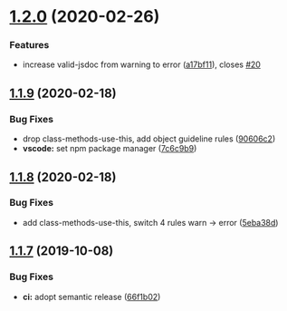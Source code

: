# [1.2.0](https://github.com/Neovici/eslint-config/compare/v1.1.9...v1.2.0) (2020-02-26)


### Features

* increase valid-jsdoc from warning to error ([a17bf11](https://github.com/Neovici/eslint-config/commit/a17bf11e771a97c61bd7aacc6aca76a21a24c16c)), closes [#20](https://github.com/Neovici/eslint-config/issues/20)

## [1.1.9](https://github.com/Neovici/eslint-config/compare/v1.1.8...v1.1.9) (2020-02-18)


### Bug Fixes

* drop class-methods-use-this, add object guideline rules ([90606c2](https://github.com/Neovici/eslint-config/commit/90606c2854c4a6c890d57faf4c257c891cf992da))
* **vscode:** set npm package manager ([7c6c9b9](https://github.com/Neovici/eslint-config/commit/7c6c9b95becf9d5058e000e99e8c8703ba8df40b))

## [1.1.8](https://github.com/Neovici/eslint-config/compare/v1.1.7...v1.1.8) (2020-02-18)


### Bug Fixes

* add class-methods-use-this, switch 4 rules warn -> error ([5eba38d](https://github.com/Neovici/eslint-config/commit/5eba38d))

## [1.1.7](https://github.com/Neovici/eslint-config/compare/v1.1.6...v1.1.7) (2019-10-08)


### Bug Fixes

* **ci:** adopt semantic release ([66f1b02](https://github.com/Neovici/eslint-config/commit/66f1b02))
